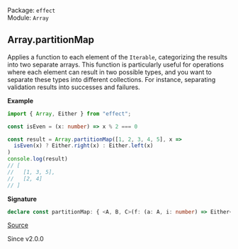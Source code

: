 Package: `effect`<br />
Module: `Array`<br />

## Array.partitionMap

Applies a function to each element of the `Iterable`, categorizing the results into two separate arrays.
This function is particularly useful for operations where each element can result in two possible types,
and you want to separate these types into different collections. For instance, separating validation results
into successes and failures.

**Example**

```ts
import { Array, Either } from "effect";

const isEven = (x: number) => x % 2 === 0

const result = Array.partitionMap([1, 2, 3, 4, 5], x =>
  isEven(x) ? Either.right(x) : Either.left(x)
)
console.log(result)
// [
//   [1, 3, 5],
//   [2, 4]
// ]
```

**Signature**

```ts
declare const partitionMap: { <A, B, C>(f: (a: A, i: number) => Either<C, B>): (self: Iterable<A>) => [left: Array<B>, right: Array<C>]; <A, B, C>(self: Iterable<A>, f: (a: A, i: number) => Either<C, B>): [left: Array<B>, right: Array<C>]; }
```

[Source](https://github.com/Effect-TS/effect/tree/main/packages/effect/src/Array.ts#L2488)

Since v2.0.0